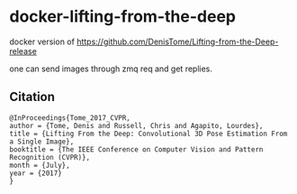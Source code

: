 # docker-lifting-from-the-deep
docker version of https://github.com/DenisTome/Lifting-from-the-Deep-release

one can send images through zmq req and get replies.

## Citation

	@InProceedings{Tome_2017_CVPR,
	author = {Tome, Denis and Russell, Chris and Agapito, Lourdes},
	title = {Lifting From the Deep: Convolutional 3D Pose Estimation From a Single Image},
	booktitle = {The IEEE Conference on Computer Vision and Pattern Recognition (CVPR)},
	month = {July},
	year = {2017}
	}
